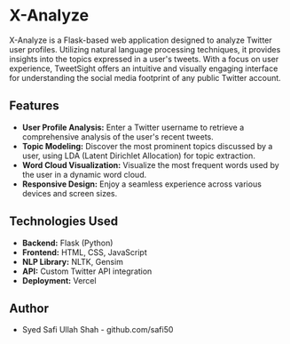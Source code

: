 # X-Analyze


X-Analyze is a Flask-based web application designed to analyze Twitter user profiles. Utilizing natural language processing techniques, it provides insights into the topics expressed in a user's tweets. With a focus on user experience, TweetSight offers an intuitive and visually engaging interface for understanding the social media footprint of any public Twitter account.

## Features
- **User Profile Analysis:** Enter a Twitter username to retrieve a comprehensive analysis of the user's recent tweets.
- **Topic Modeling:** Discover the most prominent topics discussed by a user, using LDA (Latent Dirichlet Allocation) for topic extraction.
- **Word Cloud Visualization:** Visualize the most frequent words used by the user in a dynamic word cloud.
- **Responsive Design:** Enjoy a seamless experience across various devices and screen sizes.

## Technologies Used
- **Backend:** Flask (Python)
- **Frontend:** HTML, CSS, JavaScript
- **NLP Library:** NLTK, Gensim
- **API:** Custom Twitter API integration
- **Deployment:** Vercel

## Author
- Syed Safi Ullah Shah - github.com/safi50
